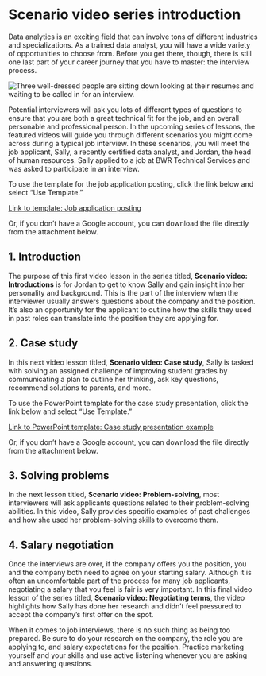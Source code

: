 # Scenario video series introduction

Data analytics is an exciting field that can involve tons of different industries and specializations. As a trained data analyst, you will have a wide variety of opportunities to choose from. Before you get there, though, there is still one last part of your career journey that you have to master: the interview process.

![Three well-dressed people are sitting down looking at their resumes and waiting to be called in for an interview.](./resources/interview-waiting.png)

Potential interviewers will ask you lots of different types of questions to ensure that you are both a great technical fit for the job, and an overall personable and professional person. In the upcoming series of lessons, the featured videos will guide you through different scenarios you might come across during a typical job interview. In these scenarios, you will meet the job applicant, Sally, a recently certified data analyst, and Jordan, the head of human resources. Sally applied to a job at BWR Technical Services and was asked to participate in an interview.

To use the template for the job application posting, click the link below and select “Use Template.”

[Link to template: Job application posting](#)

Or, if you don’t have a Google account, you can download the file directly from the attachment below.

## 1. Introduction

The purpose of this first video lesson in the series titled, **Scenario video: Introductions** is for Jordan to get to know Sally and gain insight into her personality and background. This is the part of the interview when the interviewer usually answers questions about the company and the position. It’s also an opportunity for the applicant to outline how the skills they used in past roles can translate into the position they are applying for.

## 2. Case study

In this next video lesson titled, **Scenario video: Case study**, Sally is tasked with solving an assigned challenge of improving student grades by communicating a plan to outline her thinking, ask key questions, recommend solutions to parents, and more.

To use the PowerPoint template for the case study presentation, click the link below and select “Use Template.”

[Link to PowerPoint template: Case study presentation example](#)

Or, if you don’t have a Google account, you can download the file directly from the attachment below.

## 3. Solving problems

In the next lesson titled, **Scenario video: Problem-solving**, most interviewers will ask applicants questions related to their problem-solving abilities. In this video, Sally provides specific examples of past challenges and how she used her problem-solving skills to overcome them.

## 4. Salary negotiation

Once the interviews are over, if the company offers you the position, you and the company both need to agree on your starting salary. Although it is often an uncomfortable part of the process for many job applicants, negotiating a salary that you feel is fair is very important. In this final video lesson of the series titled, **Scenario video: Negotiating terms**, the video highlights how Sally has done her research and didn’t feel pressured to accept the company’s first offer on the spot.

When it comes to job interviews, there is no such thing as being too prepared. Be sure to do your research on the company, the role you are applying to, and salary expectations for the position. Practice marketing yourself and your skills and use active listening whenever you are asking and answering questions.
